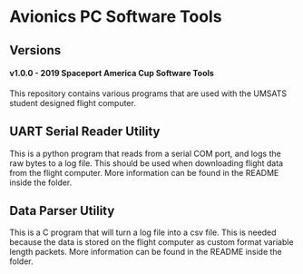 # Avionics PC Software Tools

## Versions
#### v1.0.0 - 2019 Spaceport America Cup Software Tools

This repository contains various programs that are used with the UMSATS student designed flight computer.

## UART Serial Reader Utility
This is a python program that reads from a serial COM port, and logs the raw bytes to a log file.
This should be used when downloading flight data from the flight computer.
More information can be found in the README inside the folder.

## Data Parser Utility
This is a C program that will turn a log file into a csv file. 
This is needed because the data is stored on the flight computer as custom format variable length packets.
More information can be found in the README inside the folder.

